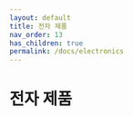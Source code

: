 ```yaml
---
layout: default
title: 전자 제품
nav_order: 13
has_children: true
permalink: /docs/electronics
---
```

# 전자 제품